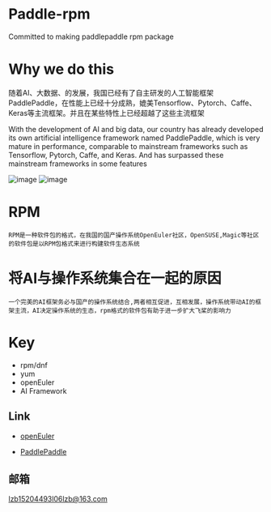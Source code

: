 # Paddle-rpm
Committed to making paddlepaddle rpm package
# Why we do this
随着AI、大数据、的发展，我国已经有了自主研发的人工智能框架PaddlePaddle，在性能上已经十分成熟，媲美Tensorflow、Pytorch、Caffe、Keras等主流框架。并且在某些特性上已经超越了这些主流框架

With the development of AI and big data, our country has already developed its own artificial intelligence framework  named PaddlePaddle, which is very mature in performance, comparable to mainstream frameworks such as Tensorflow, Pytorch, Caffe, and Keras. And has surpassed these mainstream frameworks in some features


![image](https://github.com/lzb-James/Paddle-rpm/blob/main/23534030.jpg)
![image](https://github.com/lzb-James/Paddle-rpm/blob/main/5161228_openeuler_1578992553.png!avatar100)
# RPM
```
RPM是一种软件包的格式，在我国的国产操作系统OpenEuler社区，OpenSUSE,Magic等社区的软件包是以RPM包格式来进行构建软件生态系统
```
# 将AI与操作系统集合在一起的原因
```
一个完美的AI框架务必与国产的操作系统结合,两者相互促进，互相发展，操作系统带动AI的框架主流，AI决定操作系统的生态，rpm格式的软件包有助于进一步扩大飞桨的影响力
```
# Key
- rpm/dnf
- yum
- openEuler
- AI Framework

## Link
- [openEuler](https://openeuler.org/)

- [PaddlePaddle](https://www.paddlepaddle.org.cn/)

## 邮箱
lzb15204493l06lzb@163.com
